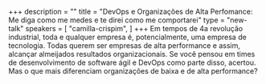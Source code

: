 +++
description = ""
title = "DevOps e Organizações de Alta Perfomance: Me diga como me medes e te direi como me comportarei"
type = "new-talk"
speakers = [
        "camilla-crispim",
]
+++
Em tempos de 4a revolução industrial, toda e qualquer empresa é, potencialmente, uma empresa de tecnologia. Todas querem ser empresas de alta performance e assim, alcançar almeijados resultados organizacionais. Se você pensou em times de desenvolvimento de software ágil e DevOps como parte disso, acertou. Mas o que mais diferenciam organizações de baixa e de alta performance?
